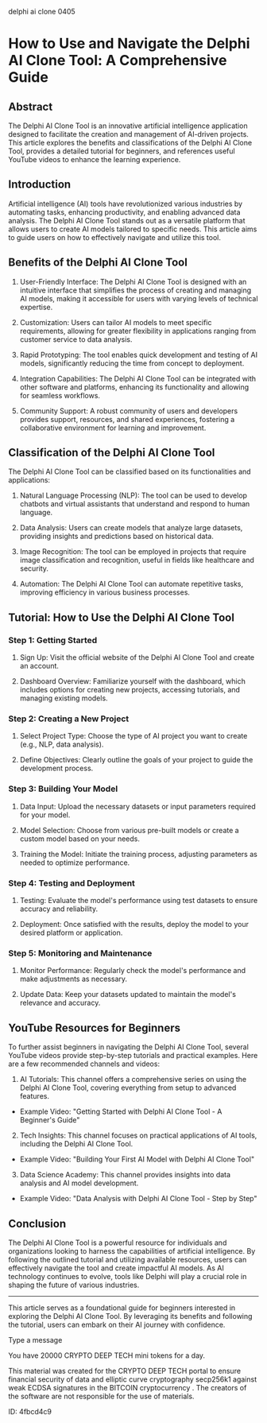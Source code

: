 delphi ai clone 0405
# How to Use and Navigate the Delphi AI Clone Tool: A Comprehensive Guide



## Abstract



The Delphi AI Clone Tool is an innovative artificial intelligence application designed to facilitate the creation and management of AI-driven projects. This article explores the benefits and classifications of the Delphi AI Clone Tool, provides a detailed tutorial for beginners, and references useful YouTube videos to enhance the learning experience.



## Introduction



Artificial intelligence (AI) tools have revolutionized various industries by automating tasks, enhancing productivity, and enabling advanced data analysis. The Delphi AI Clone Tool stands out as a versatile platform that allows users to create AI models tailored to specific needs. This article aims to guide users on how to effectively navigate and utilize this tool.



## Benefits of the Delphi AI Clone Tool



1. User-Friendly Interface: The Delphi AI Clone Tool is designed with an intuitive interface that simplifies the process of creating and managing AI models, making it accessible for users with varying levels of technical expertise.



2. Customization: Users can tailor AI models to meet specific requirements, allowing for greater flexibility in applications ranging from customer service to data analysis.



3. Rapid Prototyping: The tool enables quick development and testing of AI models, significantly reducing the time from concept to deployment.



4. Integration Capabilities: The Delphi AI Clone Tool can be integrated with other software and platforms, enhancing its functionality and allowing for seamless workflows.



5. Community Support: A robust community of users and developers provides support, resources, and shared experiences, fostering a collaborative environment for learning and improvement.



## Classification of the Delphi AI Clone Tool



The Delphi AI Clone Tool can be classified based on its functionalities and applications:



1. Natural Language Processing (NLP): The tool can be used to develop chatbots and virtual assistants that understand and respond to human language.



2. Data Analysis: Users can create models that analyze large datasets, providing insights and predictions based on historical data.



3. Image Recognition: The tool can be employed in projects that require image classification and recognition, useful in fields like healthcare and security.



4. Automation: The Delphi AI Clone Tool can automate repetitive tasks, improving efficiency in various business processes.



## Tutorial: How to Use the Delphi AI Clone Tool



### Step 1: Getting Started



1. Sign Up: Visit the official website of the Delphi AI Clone Tool and create an account.

2. Dashboard Overview: Familiarize yourself with the dashboard, which includes options for creating new projects, accessing tutorials, and managing existing models.



### Step 2: Creating a New Project



1. Select Project Type: Choose the type of AI project you want to create (e.g., NLP, data analysis).

2. Define Objectives: Clearly outline the goals of your project to guide the development process.



### Step 3: Building Your Model



1. Data Input: Upload the necessary datasets or input parameters required for your model.

2. Model Selection: Choose from various pre-built models or create a custom model based on your needs.

3. Training the Model: Initiate the training process, adjusting parameters as needed to optimize performance.



### Step 4: Testing and Deployment



1. Testing: Evaluate the model's performance using test datasets to ensure accuracy and reliability.

2. Deployment: Once satisfied with the results, deploy the model to your desired platform or application.



### Step 5: Monitoring and Maintenance



1. Monitor Performance: Regularly check the model's performance and make adjustments as necessary.

2. Update Data: Keep your datasets updated to maintain the model's relevance and accuracy.



## YouTube Resources for Beginners



To further assist beginners in navigating the Delphi AI Clone Tool, several YouTube videos provide step-by-step tutorials and practical examples. Here are a few recommended channels and videos:



1. AI Tutorials: This channel offers a comprehensive series on using the Delphi AI Clone Tool, covering everything from setup to advanced features.

- Example Video: "Getting Started with Delphi AI Clone Tool - A Beginner's Guide"



2. Tech Insights: This channel focuses on practical applications of AI tools, including the Delphi AI Clone Tool.

- Example Video: "Building Your First AI Model with Delphi AI Clone Tool"



3. Data Science Academy: This channel provides insights into data analysis and AI model development.

- Example Video: "Data Analysis with Delphi AI Clone Tool - Step by Step"



## Conclusion



The Delphi AI Clone Tool is a powerful resource for individuals and organizations looking to harness the capabilities of artificial intelligence. By following the outlined tutorial and utilizing available resources, users can effectively navigate the tool and create impactful AI models. As AI technology continues to evolve, tools like Delphi will play a crucial role in shaping the future of various industries.



---



This article serves as a foundational guide for beginners interested in exploring the Delphi AI Clone Tool. By leveraging its benefits and following the tutorial, users can embark on their AI journey with confidence.



Type a message

You have 20000 CRYPTO DEEP TECH mini tokens for a day.


This material was created for the  CRYPTO DEEP TECH portal  to ensure financial security of data and elliptic curve cryptography  secp256k1 against weak ECDSA  signatures   in the  BITCOIN cryptocurrency . The creators of the software are not responsible for the use of materials.

 ID: 4fbcd4c9
